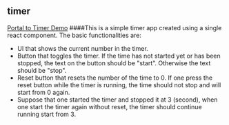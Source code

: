 ## timer
[Portal to Timer Demo](https://eggshellboom.github.io/timer/)
####This is a simple timer app created using a single react component. The basic functionalities are:
* UI that shows the current number in the timer.
*	Button that toggles the timer. If the time has not started yet or has been stopped, the text on the button should be "start". Otherwise the text should be "stop".
*	Reset button that resets the number of the time to 0. If one press the reset button while the timer is running, the time should not stop and will start from 0 again.
*	Suppose that one started the timer and stopped it at 3 (second), when one start the timer again without reset, the timer should continue running start from 3.
